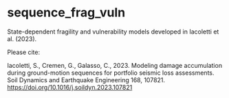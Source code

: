 # sequence_frag_vuln
State-dependent fragility and vulnerability models developed in Iacoletti et al. (2023).

Please cite:

Iacoletti, S., Cremen, G., Galasso, C., 2023. Modeling damage accumulation during ground-motion sequences for portfolio seismic loss assessments. Soil Dynamics and Earthquake Engineering 168, 107821. https://doi.org/10.1016/j.soildyn.2023.107821
